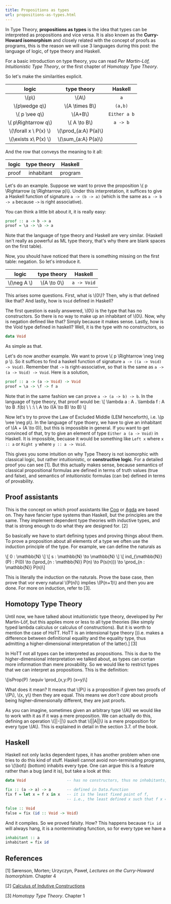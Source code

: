 ```yaml
---
title: Propositions as types
url: propositions-as-types.html
---
```


In Type Theory, **propositions as types** is the idea that types can be interpreted as propositions and vice versa. It is also known as the **Curry-Howard isomorphism** and closely related with the concept of proofs as programs, this is the reason we will use 3 languages during this post: the language of logic, of type theory and Haskell.

<!--more-->

For a basic introduction on type theory, you can read *Per Martin-Löf, Intuitionistic Type Theory*, or the first chapter of *Homotopy Type Theory*.

So let's make the similarities explicit. 

|     logic                           |type theory               |     Haskell      |
|:-----------------------------------:|:------------------------:|:----------------:|
|  \\(p\\\)                           |   \\(A\\)                |        `a`         |
| \\(p\\wedge q\\)                    |  \\(A \\times B\\)       |       `(a,b)`      |
| \\( p \\vee q\\)                    |  \\(A+B\\)               |    `Either a b`    |
|  \\( p\\Rightarrow q\\)             |  \\( A \\to B\\)         |      `a -> b`      |
| \\(\\forall x \ P(x) \\)        |  \\(\\prod_{a:A} P(a)\\)    |                  |
| \\(\\exists x\ P(x) \\)        |  \\(\\sum_{a:A} P(a)\\)    |                  |


And the row that conveys the meaning to it all:


|     logic                           |type theory               |     Haskell      |
|:-----------------------------------:|:------------------------:|:----------------:|
|     proof                 |  inhabitant | program |



Let's do an example. Suppose we want to prove the proposition \\( p \\Rightarrow (q \\Rightarrow p)\\). Under this interpretation, it suffices to give a Haskell function of signature `a -> (b -> a)` (which is the same as `a -> b -> a` because `->` is right associative).

You can think a little bit about it, it is really easy:

```haskell
proof :: a -> b -> a
proof = \a -> \b -> a
```

Note that the language of type theory and Haskell are very similar. (Haskell isn't really as powerful as ML type theory, that's why there are blank spaces on the first table).

Now, you should have noticed that there is something missing on the first table: negation. So let's introduce it. 


|     logic                           |type theory               |     Haskell      |
|:-----------------------------------:|:------------------------:|:----------------:|
|     \\(\\neg A \\)                 |  \\(A \\to 0\\) | `a -> Void` |

This arises some questions. First, what is \\(0\\)? Then, why is that defined like that? And lastly, how is `Void` defined in Haskell?

The first question is easily answered, \\(0\\) is the type that has no constructors. So there is no way to make up an inhabitant of \\(0\\). Now, why is negation defined like that? Simply because it makes sense. Lastly, how is the Void type defined in haskell? Well, it is the type with no constructors, so
```haskell
data Void
```
As simple as that. 

Let's do now another example. We want to prove \\( p \\Rightarrow \\neg \\neg p \\). So it suffices to find a haskell function of signature ```a -> ((a -> Void) -> Void)```. Remember that  ```->``` is right-associative, so that is the same as ```a -> (a -> Void) -> Void```. Here is a solution,
```haskell
proof :: a -> (a -> Void) -> Void
proof = \a -> \f -> f a
```
Note that in the same fashion we can prove ```a -> (a -> b) -> b```. In the language of type theory, that proof would be:
\\[ \\lambda a : A . \\lambda f : A \\to B .f(b) \\ \\ :\\ \\  A \\to ((A \\to B) \\to B) \\]

Now let's try to prove the Law of Excluded Middle (LEM henceforth), i.e. \\(p \\vee \\neg p\\). In the language of type thoery, we have to give an inhabitant of \\(A + (A \\to 0)), but this is impossible in general. If you want to get convinced of that, try to give an element of type ```Either a (a -> Void)``` in Haskell. It is impossible, becuase it would be something like ```Left x``` where ```x :: a``` or ```Right y``` where ```y :: a -> Void```. 

This gives you some intuition on why Type Theory is not isomorphic with classical logic, but rather intuitionistic, or **constructive logic**. For a detailed proof you can see [1]. But this actually makes sense, because semantics of classical propositional formulas are defined in terms of truth values (true and false), and semantics of intuitionistic formulas (can be) defined in terms of provability. 


Proof assistants
----------------

This is the concept on which proof assistants like [Coq](https://coq.inria.fr/) or [Agda](http://wiki.portal.chalmers.se/agda/pmwiki.php) are based on. 
They have fancier type systems than Haskell, but the principles are the same. They implement dependent type theories with inductive types, and that is strong enough to do what they are designed for. [2]

So basically we have to start defining types and proving things about them. To prove a proposition about all elements of a type we often use the induction principle of the type. For example, we can define the naturals as

\\[ 0 : \\mathbb{N} \\]
\\[ s : \\mathbb{N} \\to \\mathbb{N} \\]
\\[ ind_{\\mathbb{N}}(P) : P(0) \\to (\\prod_{n : \\mathbb{N}} P(n) \\to P(s(n))) \to \\prod_{n : \\mathbb{N}} P(n)\\]

This is literally the induction on the naturals. Prove the base case, then prove that vor every natural \\(P(n)\\) implies \\(P(n+1)\\) and then you are done. For more on induction, refer to [3].


Homotopy Type Theory
--------------------

Until now, we have talked about intuitionistic type theory, developed by Per Martin-Löf, but this applies more or less to all type theories (like simply typed lambda calculus or calculus of constructions).
But it is worth to mention the case of HoTT. HoTT is an intensional type theory [(i.e. makes a difference between definitional equality and the equality type, thus admitting a higher-dimensional interpretation of the latter).] [3]

In HoTT not all types can be interpreted as propositions. This is due to the higher-dimensional interpretation we talked about, as types can contan more information than mere provability. So we would like to restrict types that we can interpret as propositions.
This is the definition:

\\[isProp(P) :\\equiv \\prod_{x,y:P} (x=y)\\]

What does it mean? It means that \\(P\\) is a proposition if given two proofs of \\(P\\), \\(x, y\\) then they are equal. This means we *don't care* about proofs being higher-dimensionally different, they are just proofs.

As you can imagine, sometimes given an arbitrary type \\(A\\) we would like to work with it as if it was a mere proposition. We can actually do this, defining an operation \\(||-||\\) such that \\(||A||\\) is a mere proposition for every type \\(A\\). This is explained in detail in the section 3.7. of the book.

Haskell
-------
Haskell not only lacks dependent types, it has another problem when one tries to do this kind of stuff. 
Haskell cannot avoid non-terminating programs, so \\(\\bot\\) (bottom) inhabits every type. One can argue this is a feature rather than a bug (and it is), but take a look at this:

```haskell
data Void                  -- has no constructors, thus no inhabitants, right?

fix :: (a -> a) -> a       -- defined in Data.Function
fix f = let x = f x in x   -- it is the least fixed point of f,
                           -- i.e., the least defined x such that f x = x

false :: Void
false = fix (id :: Void -> Void)
```

And it compiles. So we proved falsity. How? This happens because `fix id` will always hang, it is a nonterminating function, so for every type we have a

```haskell
inhabitant :: a
inhabitant = fix id
```

References
----------

\[1\] Sørenson, Morten; Urzyczyn, Paweł, *Lectures on the Curry-Howard Isomorphism*. Chapter 4

\[2\] [Calculus of Indutive Constructions](https://coq.inria.fr/refman/Reference-Manual006.html)

\[3\] *Homotopy Type Theory*. Chapter 1
